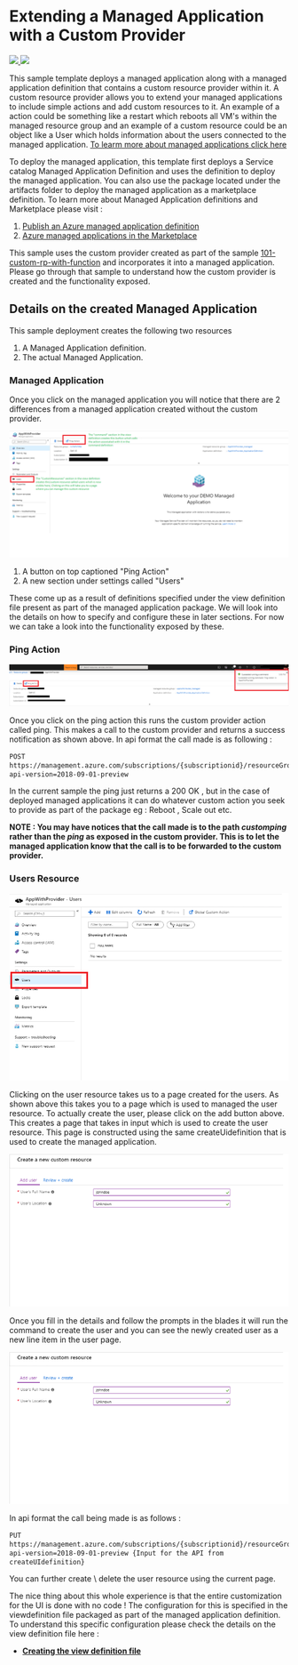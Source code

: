 # Extending a Managed Application with a Custom Provider

<a href="https://portal.azure.com/#create/Microsoft.Template/uri/https%3A%2F%2Fraw.githubusercontent.com%2FAzure%2Fazure-quickstart-templates%2Fmaster%2F201-managed-application-with-customprovider%2Fazuredeploy.json" target="_blank">
    <img src="http://azuredeploy.net/deploybutton.png"/>
</a>
<a href="http://armviz.io/#/?load=https%3A%2F%2Fraw.githubusercontent.com%2FAzure%2Fazure-quickstart-templates%2Fmaster%2F201-managed-application-with-customprovider%2Fazuredeploy.json" target="_blank">
    <img src="http://armviz.io/visualizebutton.png"/>
</a>

This sample template deploys a managed application along with a managed application definition that contains a custom resource provider within it. A custom resource provider allows you to extend your managed applications to include simple actions and add custom resources to it. An example of a action could be something like a restart which reboots all VM's within the managed resource group and an example of a custom resource could be an object like a User which holds information about the users connected to the managed application. 
[To learm more about managed applications click here](https://docs.microsoft.com/en-us/azure/managed-applications/overview)

To deploy the managed application, this template first deploys a Service catalog Managed Application Definition and uses the definition to  deploy the managed application. You can also use the package located under the artifacts folder to deploy the managed application as a marketplace definition. To learn more about Managed Application definitions and Marketplace please visit :

1) [Publish an Azure managed application definition](https://docs.microsoft.com/en-us/azure/managed-applications/publish-managed-app-definition-quickstart)
2) [Azure managed applications in the Marketplace](https://docs.microsoft.com/en-us/azure/managed-applications/publish-marketplace-app)

This sample uses the custom provider created as part of the sample [101-custom-rp-with-function](..\101-custom-rp-with-function) and incorporates it into a managed application. Please go through that sample to understand how the custom provider is created and the functionality exposed.

## Details on the created Managed Application 

This sample deployment creates the following two resources

1) A Managed Application definition.
2) The actual Managed Application. 

### Managed Application

Once you click on the managed application you will notice that there are 2 differences from a managed application created without the custom provider. 

![](images/mainpage.png)

1) A button on top captioned "Ping Action"
2) A new section under settings called "Users"

These come up as a result of definitions specified under the view definition file present as part of the managed application package. We will look into the details on how to specify and configure these in later sections. For now we can take a look into the functionality exposed by these.

### Ping Action

![](images/runpingaction.png)

Once you click on the ping action this runs the custom provider action called ping. This makes a call to the custom provider and returns a success notification as shown above. In api format the call made is as following :

```
POST  
https://management.azure.com/subscriptions/{subscriptionid}/resourceGroups/{resourcegroup}/providers/Microsoft.Solutions/applications/{applicationname}/customping?api-version=2018-09-01-preview
```
In the current sample the ping just returns a 200 OK , but in the case of deployed managed applications it can do whatever custom action you seek to provide as part of the package eg : Reboot , Scale out etc.

**NOTE : You may have notices that the call made is to the path _customping_ rather than the _ping_ as exposed in the custom provider. This is  to let the managed application know that the call is to be forwarded to the custom provider.**

### Users Resource

![](images/userpageempty.png)

Clicking on the user resource takes us to a page created for the users. As shown above this takes you to a page which is used to managed the user resource. To actually create the user, please click on the add button above. This creates a page that takes in input which is used to create the user resource. This page is constructed using the same createUidefinition that is used to create the managed application. 

![](images/newuser.png)

Once you fill in the details and follow the prompts in the blades it will run the command to create the user and you can see the newly created user as a new line item in the user page. 

![](images/newuser.png)

In api format the call being made is as follows :
```
PUT  
https://management.azure.com/subscriptions/{subscriptionid}/resourceGroups/{resourcegroup}/providers/Microsoft.CustomProviders/resourceProviders/{customrpname}/customusers/<username>?api-version=2018-09-01-preview {Input for the API from createUIdefinition}
```
You can further create \ delete the user resource using the current page.

The nice thing about this whole experience is that the entire customization for the UI is done with no code ! The configuration for this is specified in the viewdefinition file packaged as part of the managed application definition. To understand this specific configuration please check the details on the view definition file here :

+ [**Creating the view definition file**](artifacts/ManagedAppZip/README.md)

